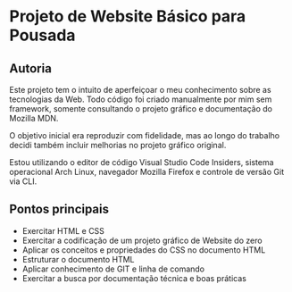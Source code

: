 # Projeto de Website Básico para Pousada

## Autoria

Este projeto tem o intuito de aperfeiçoar o meu conhecimento sobre as tecnologias da Web.
Todo código foi criado manualmente por mim sem framework, somente consultando o projeto gráfico e documentação do Mozilla MDN. 

O objetivo inicial era reproduzir com fidelidade, mas ao longo do trabalho decidi também incluir melhorias no projeto gráfico original.

Estou utilizando o editor de código Visual Studio Code Insiders, sistema operacional Arch Linux, navegador Mozilla Firefox e controle de versão Git via CLI.

## Pontos principais

- Exercitar HTML e CSS
- Exercitar a codificação de um projeto gráfico de Website do zero
- Aplicar os conceitos e propriedades do CSS no documento HTML
- Estruturar o documento HTML
- Aplicar conhecimento de GIT e linha de comando
- Exercitar a busca por documentação técnica e boas práticas


